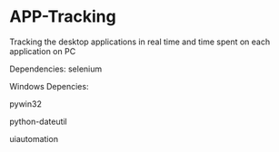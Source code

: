 # APP-Tracking
Tracking the desktop applications in real time and time spent on each application on PC

Dependencies:
selenium

Windows Depencies:

pywin32

python-dateutil

uiautomation

